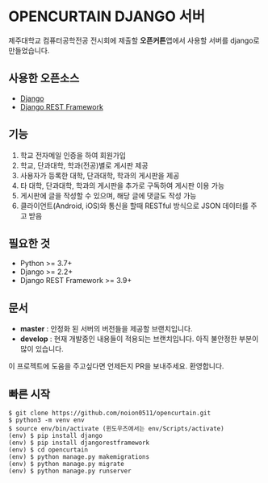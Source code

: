 # OPENCURTAIN DJANGO 서버

제주대학교 컴퓨터공학전공 전시회에 제출할 **오픈커튼**앱에서 사용할 서버를 django로 만들었습니다.

## 사용한 오픈소스
 - [Django](https://github.com/django/django)
 - [Django REST Framework](https://github.com/encode/django-rest-framework)


## 기능
1. 학교 전자메일 인증을 하여 회원가입
2. 학교, 단과대학, 학과(전공)별로 게시판 제공
3. 사용자가 등록한 대학, 단과대학, 학과의 게시판을 제공
4. 타 대학, 단과대학, 학과의 게시판을 추가로 구독하여 게시판 이용 가능
5. 게시판에 글을 작성할 수 있으며, 해당 글에 댓글도 작성 가능
6. 클라이언트(Android, iOS)와 통신을 할때 RESTful 방식으로 JSON 데이터를 주고 받음

## 필요한 것
- Python >= 3.7+
- Django >= 2.2+
- Django REST Framework >= 3.9+

## 문서

- **master** : 안정화 된 서버의 버전들을 제공할 브랜치입니다.
- **develop** : 현재 개발중인 내용들이 적용되는 브랜치입니다. 아직 불안정한 부분이 많이 있습니다.

이 프로젝트에 도움을 주고싶다면 언제든지 PR을 보내주세요. 환영합니다.


## 빠른 시작
    $ git clone https://github.com/noion0511/opencurtain.git
    $ python3 -m venv env
    $ source env/bin/activate (윈도우즈에서는 env/Scripts/activate)
    (env) $ pip install django
    (env) $ pip install djangorestframework
    (env) $ cd opencurtain
    (env) $ python manage.py makemigrations
    (env) $ python manage.py migrate
    (env) $ python manage.py runserver
